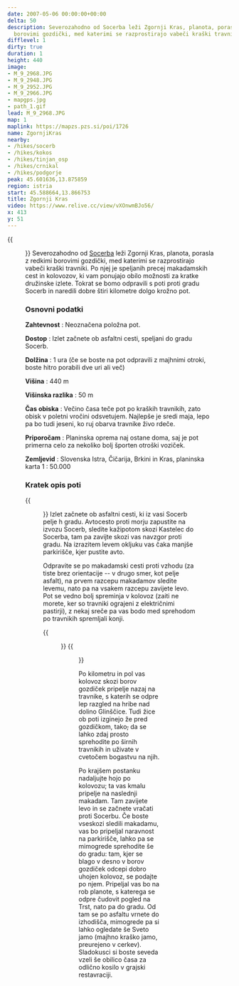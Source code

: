 ```yaml
---
date: 2007-05-06 00:00:00+00:00
delta: 50
description: Severozahodno od Socerba leži Zgornji Kras, planota, porasla z redkimi
  borovimi gozdički, med katerimi se razprostirajo vabeči kraški travniki.
difflevel: 1
dirty: true
duration: 1
height: 440
image:
- M_9_2968.JPG
- M_9_2948.JPG
- M_9_2952.JPG
- M_9_2966.JPG
- mapgps.jpg
- path_1.gif
lead: M_9_2968.JPG
map: 1
maplink: https://mapzs.pzs.si/poi/1726
name: ZgornjiKras
nearby:
- /hikes/socerb
- /hikes/kokos
- /hikes/tinjan_osp
- /hikes/crnikal
- /hikes/podgorje
peak: 45.601636,13.875859
region: istria
start: 45.588664,13.866753
title: Zgornji Kras
video: https://www.relive.cc/view/vXOnwmBJo56/
x: 413
y: 51
---
```

{{<figure src="M_9_2968.JPG">}} Severozahodno od [Socerba](../socerb) leži Zgornji Kras, planota, porasla z redkimi borovimi gozdički, med katerimi se razprostirajo vabeči kraški travniki. Po njej je speljanih precej makadamskih cest in kolovozov, ki vam ponujajo obilo možnosti za kratke družinske izlete. Tokrat se bomo odpravili s poti proti gradu Socerb in naredili dobre štiri kilometre dolgo krožno pot.

### Osnovni podatki

**Zahtevnost**
:   Neoznačena položna pot.

**Dostop**
:   Izlet začnete ob asfaltni cesti, speljani do gradu Socerb.

**Dolžina**
:   1 ura (če se boste na pot odpravili z majhnimi otroki, boste hitro porabili dve uri ali več)

**Višina**
:   440 m

**Višinska razlika**
:   50 m

**Čas obiska**
:   Večino časa teče pot po kraških travnikih, zato obisk v poletni vročini odsvetujem. Najlepše je sredi maja, lepo pa bo tudi jeseni, ko ruj obarva travnike živo rdeče.

**Priporočam**
:   Planinska oprema naj ostane doma, saj je pot primerna celo za nekoliko bolj športen otroški voziček.

**Zemljevid**
:   Slovenska Istra, Čičarija, Brkini in Kras, planinska karta 1 : 50.000

### Kratek opis poti

{{<figure src="M_9_2948.JPG">}} Izlet začnete ob asfaltni cesti, ki iz vasi Socerb pelje h gradu. Avtocesto proti morju zapustite na izvozu Socerb, sledite kažipotom skozi Kastelec do Socerba, tam pa zavijte skozi vas navzgor proti gradu. Na izrazitem levem okljuku vas čaka manjše parkirišče, kjer pustite avto.

Odpravite se po makadamski cesti proti vzhodu (za tiste brez orientacije -- v drugo smer, kot pelje asfalt), na prvem razcepu makadamov sledite levemu, nato pa na vsakem razcepu zavijete levo. Pot se vedno bolj spreminja v kolovoz (zaiti ne morete, ker so travniki ograjeni z električnimi pastirji), z nekaj sreče pa vas bodo med sprehodom po travnikih spremljali konji.

{{<figure src="M_9_2952.JPG" caption="">}} {{<figure src="M_9_2966.JPG">}}

Po kilometru in pol vas kolovoz skozi borov gozdiček pripelje nazaj na travnike, s katerih se odpre lep razgled na hribe nad dolino Glinščice. Tudi žice ob poti izginejo že pred gozdičkom, tako~~,~~ da se lahko zdaj prosto sprehodite po širnih travnikih in uživate v cvetočem bogastvu na njih.

Po krajšem postanku nadaljujte hojo po kolovozu; ta vas kmalu pripelje na naslednji makadam. Tam zavijete levo in se začnete vračati proti Socerbu. Če boste vseskozi sledili makadamu, vas bo pripeljal naravnost na parkirišče, lahko pa se mimogrede sprehodite še do gradu: tam, kjer se blago v desno v borov gozdiček odcepi dobro uhojen kolovoz, se podajte po njem. Pripeljal vas bo na rob planote, s katerega se odpre čudovit pogled na Trst, nato pa do gradu. Od tam se po asfaltu vrnete do izhodišča, mimogrede pa si lahko ogledate še Sveto jamo (majhno kraško jamo, preurejeno v cerkev). Sladokusci si boste seveda vzeli še obilico časa za odlično kosilo v grajski restavraciji.

 
